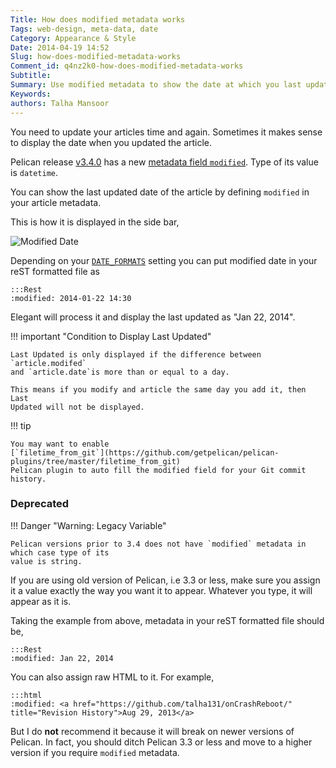```yaml
---
Title: How does modified metadata works
Tags: web-design, meta-data, date
Category: Appearance & Style
Date: 2014-04-19 14:52
Slug: how-does-modified-metadata-works
Comment_id: q4nz2k0-how-does-modified-metadata-works
Subtitle:
Summary: Use modified metadata to show the date at which you last updated the article
Keywords:
authors: Talha Mansoor
---
```


You need to update your articles time and again. Sometimes it makes sense to
display the date when you updated the article.

Pelican release [v3.4.0](http://docs.getpelican.com/en/stable/changelog.html#id9) has a new
[ metadata field `modified`](https://github.com/getpelican/pelican/pull/1148). Type of
its value is `datetime`.

You can show the last updated
date of the article by defining `modified` in your article metadata.

This is how it is displayed in the side bar,

![Modified Date]({static}/images/elegant-theme_last-modified.png)

Depending on your
[`DATE_FORMATS`](http://docs.getpelican.com/en/latest/settings.html#basic-settings)
setting you can put modified date in your reST formatted file as

    :::Rest
    :modified: 2014-01-22 14:30

Elegant will process it and display the last updated as "Jan 22, 2014".

!!! important "Condition to Display Last Updated"

    Last Updated is only displayed if the difference between `article.modifed`
    and `article.date`is more than or equal to a day.

    This means if you modify and article the same day you add it, then Last
    Updated will not be displayed.

!!! tip

    You may want to enable
    [`filetime_from_git`](https://github.com/getpelican/pelican-plugins/tree/master/filetime_from_git)
    Pelican plugin to auto fill the modified field for your Git commit history.

### Deprecated

!!! Danger "Warning: Legacy Variable"

    Pelican versions prior to 3.4 does not have `modified` metadata in which case type of its
    value is string.

If you are using old version of Pelican, i.e 3.3 or less, make
sure you assign it a value exactly the way you want it to appear.
Whatever you type, it will appear as it is.

Taking the
example from above, metadata in your reST formatted file should be,

    :::Rest
    :modified: Jan 22, 2014

You can also assign raw HTML to it. For example,

    :::html
    :modified: <a href="https://github.com/talha131/onCrashReboot/" title="Revision History">Aug 29, 2013</a>

But I do **not** recommend it because it will break on newer versions of
Pelican. In fact, you should ditch Pelican 3.3 or less and move to a higher
version if you require `modified` metadata.
